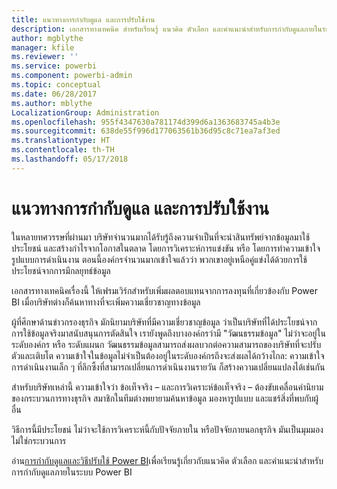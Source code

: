 ```yaml
---
title: แนวทางการกำกับดูแล และการปรับใช้งาน
description: เอกสารทางเทคนิค สำหรับเรียนรู้ แนวคิด ตัวเลือก และคำแนะนำสำหรับการกำกับดูแลภายในระบบนิเวศของ Power BI
author: mgblythe
manager: kfile
ms.reviewer: ''
ms.service: powerbi
ms.component: powerbi-admin
ms.topic: conceptual
ms.date: 06/28/2017
ms.author: mblythe
LocalizationGroup: Administration
ms.openlocfilehash: 955f4347630a781174d399d6a1363683745a4b3e
ms.sourcegitcommit: 638de55f996d177063561b36d95c8c71ea7af3ed
ms.translationtype: HT
ms.contentlocale: th-TH
ms.lasthandoff: 05/17/2018
---
```

# <a name="governance-and-deployment-approaches"></a>แนวทางการกำกับดูแล และการปรับใช้งาน
ในหลายทศวรรษที่ผ่านมา บริษัทจำนวนมากได้รับรู้ถึงความจำเป็นที่จะนำสินทรัพย์จากข้อมูลมาใช้ประโยชน์ และสร้างกำไรจากโอกาสในตลาด โดยการวิเคราะห์การแข่งขัน หรือ โดยการทำความเข้าใจรูปแบบการดำเนินงาน ตอนนี้องค์กรจำนวนมากเข้าใจแล้วว่า พวกเขาอยู่เหนือคู่แข่งได้ด้วยการใช้ประโยชน์จากการมีกลยุทธ์ข้อมูล  

เอกสารทางเทคนิคเรื่องนี้ ให้เฟรมเวิร์กสำหรับเพิ่มผลตอบแทนจากการลงทุนที่เกี่ยวข้องกับ Power BI เมื่อบริษัทต่างก็ค้นหาทางที่จะเพิ่มความเชี่ยวชาญทางข้อมูล

ผู้ที่ศึกษาด้านข่าวกรองธุรกิจ มักนิยามบริษัทที่มีความเชี่ยวชาญข้อมูล ว่าเป็นบริษัทที่ได้ประโยชน์จากการใช้ข้อมูลจริงมาสนับสนุนการตัดสินใจ  เรายังพูดถึงบางองค์กรว่ามี "วัฒนธรรมข้อมูล"
ไม่ว่าจะอยู่ในระดับองค์กร หรือ ระดับแผนก วัฒนธรรมข้อมูลสามารถส่งผลบวกต่อความสามารถของบริษัทที่จะปรับตัวและเติบโต  ความเข้าใจในข้อมูลไม่จำเป็นต้องอยู่ในระดับองค์กรถึงจะส่งผลได้กว้างไกล: ความเข้าใจการดำเนินงานเล็ก ๆ ที่ลึกซึ้งที่สามารถเปลี่ยนการดำเนินงานรายวัน ก็สร้างความเปลี่ยนแปลงได้เช่นกัน

สำหรับบริษัทเหล่านี้ ความเข้าใจว่า ข้อเท็จจริง – และการวิเคราะห์ข้อเท็จจริง – ต้องขับเคลื่อนคำนิยามของกระบวนการทางธุรกิจ สมาชิกในทีมต่างพยายามค้นหาข้อมูล มองหารูปแบบ และแชร์สิ่งที่พบกับผู้อื่น 

วิธีการนี้มีประโยชน์ ไม่ว่าจะใช้การวิเคราะห์นี้กับปัจจัยภายใน หรือปัจจัยภายนอกธุรกิจ มันเป็นมุมมอง ไม่ใช่กระบวนการ

อ่าน[การกำกับดูแลและวิธีปรับใช้ Power BI](http://go.microsoft.com/fwlink/?LinkId=785915&clcid=0x409)เพื่อเรียนรู้เกี่ยวกับแนวคิด ตัวเลือก และคำแนะนำสำหรับการกำกับดูแลภายในระบบ Power BI

